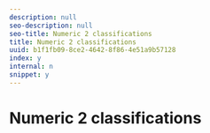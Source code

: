 ```yaml
---
description: null
seo-description: null
seo-title: Numeric 2 classifications
title: Numeric 2 classifications
uuid: b1f1fb09-8ce2-4642-8f86-4e51a9b57128
index: y
internal: n
snippet: y
---
```


# Numeric 2 classifications

